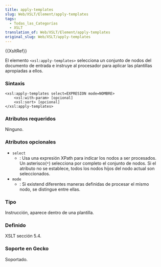 ```yaml
---
title: apply-templates
slug: Web/XSLT/Element/apply-templates
tags:
  - Todas_las_Categorías
  - XSLT
translation_of: Web/XSLT/Element/apply-templates
original_slug: Web/XSLT/apply-templates
---
```

{{XsltRef}}

El elemento `<xsl:apply-templates>` selecciona un conjunto de nodos del documento de entrada e instruye al procesador para aplicar las plantillas apropiadas a ellos.

### Sintaxis

    <xsl:apply-templates select=EXPRESION mode=NOMBRE>
    	<xsl:with-param> [opcional]
    	<xsl:sort> [opcional]
    </xsl:apply-templates>

### Atributos requeridos

Ninguno.

### Atributos opcionales

- `select`
  - : Usa una expresión XPath para indicar los nodos a ser procesados. Un asterisco(`*`) selecciona por completo el conjunto de nodos. Si el atributo no se establece, todos los nodos hijos del nodo actual son seleccionados.
- `mode`
  - : Si existend diferentes maneras definidas de procesar el mismo nodo, se distingue entre ellas.

### Tipo

Instrucción, aparece dentro de una plantilla.

### Definido

XSLT sección 5.4.

### Soporte en Gecko

Soportado.
